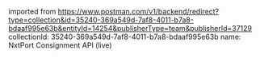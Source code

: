 imported from https://www.postman.com/v1/backend/redirect?type=collection&id=35240-369a549d-7af8-4011-b7a8-bdaaf995e63b&entityId=14254&publisherType=team&publisherId=37129
collectionId: 35240-369a549d-7af8-4011-b7a8-bdaaf995e63b
name: NxtPort Consignment API (live)